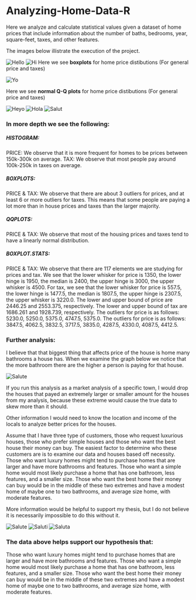 # Analyzing-Home-Data-R
Here we analyze and calculate statistical values given a dataset of home prices that include information about the number of baths, bedrooms, year, square-feet, taxes, and other features.

The images below illistrate the execution of the project.

![Hello](img/Picture1.png)
![Hi](img/Picture2.png)
Here we see **boxplots** for home price distibutions (For general price and taxes)

![Yo](img/Picture3.png)

Here we see **normal Q-Q plots** for home price distibutions (For general price and taxes)

![Heyo](img/Picture4.png)
![Hola](img/Picture5.png)
![Salut](img/Picture6.png)


### In more depth we see the following:

##### HISTOGRAM:
PRICE: We observe that it is more frequent for homes to be prices between 150k-300k on average.
TAX: We observe that most people pay around 100k-250k in taxes on average.

##### BOXPLOTS:
PRICE & TAX: We observe that there are about 3 outliers for prices, and at least 6 or more outliers for taxes. This means that some people are paying a lot more than in house prices and taxes than the larger majority.

##### QQPLOTS: 
PRICE & TAX: We observe that most of the housing prices and taxes tend to have a linearly normal distribution.

##### BOXPLOT.STATS:
PRICE & TAX: We observe that there are 117 elements we are studying for prices and tax. We see that the lower whisker for price is 1350, the lower hinge is 1950, the median is 2400, the upper hinge is 3000, the upper whisker is 4500. For tax, we see that the lower whisker for price is 557.5, the lower hinge is 1477.5, the median is 1807.5, the upper hinge is 2307.5, the upper whisker is 3220.0. The lower and upper bound of price are 2446.25 and 2553.375, respectively. The lower and upper bound of tax are 1686.261 and 1928.739, respectively. The outliers for price is as follows: 5230.0, 5250.0, 5375.0, 4747.5, 5375.0. The outliers for price is as follows: 3847.5, 4062.5, 3832.5, 3717.5, 3835.0, 4287.5, 4330.0, 4087.5, 4412.5.
 

### Further analysis:


I believe that that biggest thing that affects price of the house is home many bathrooms a house has. When we examine the graph below we notice that the more bathroom there are the higher a person is paying for that house.

![Salute](img/Picture7.png)

                    
If you run this analysis as a market analysis of a specific town, I would drop the houses that payed an extremely larger or smaller amount for the houses from my analysis, because these extreme would cause the true data to skew more than it should.

Other information I would need to know the location and income of the locals to analyze better prices for the houses.

Assume that I have three type of customers, those who request luxurious houses, those who prefer simple houses and those who want the best house their money can buy. The easiest factor to determine who these customers are is to examine our data and houses based off necessity. Those who want luxury homes might tend to purchase homes that are larger and have more bathrooms and features. Those who want a simple home would most likely purchase a home that has one bathroom, less features, and a smaller size. Those who want the best home their money can buy would be in the middle of these two extremes and have a modest home of maybe one to two bathrooms, and average size home, with moderate features. 

More information would be helpful to support my thesis, but I do not believe it is necessarily impossible to do this without it. 

![Salute](img/Picture7.png)
![Saluti](img/Picture8.png)
![Saluta](img/Picture9.png)


### The data above helps support our **hypothesis** that:

Those who want luxury homes might tend to purchase homes that are larger and have more bathrooms and features. Those who want a simple home would most likely purchase a home that has one bathroom, less features, and a smaller size. Those who want the best home their money can buy would be in the middle of these two extremes and have a modest home of maybe one to two bathrooms, and average size home, with moderate features. 


